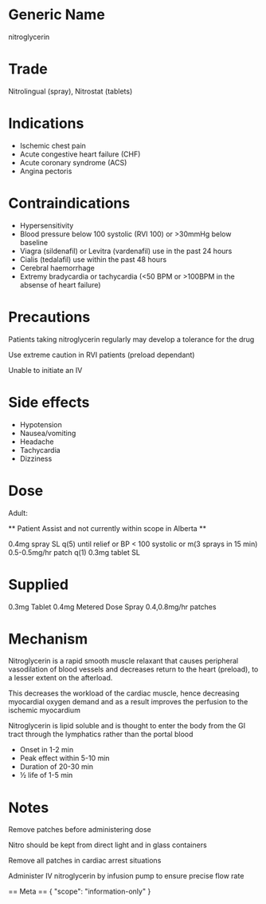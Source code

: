 # Generic Name

nitroglycerin

# Trade

Nitrolingual (spray), Nitrostat (tablets)

# Indications

- Ischemic chest pain
- Acute congestive heart failure (CHF)
- Acute coronary syndrome (ACS)
- Angina pectoris

# Contraindications

- Hypersensitivity
- Blood pressure below 100 systolic (RVI 100) or >30mmHg below baseline
- Viagra (sildenafil) or Levitra (vardenafil) use in the past 24 hours
- Cialis (tedalafil) use within the past 48 hours
- Cerebral haemorrhage
- Extremy bradycardia or tachycardia (<50 BPM or >100BPM in the absense of heart failure)

# Precautions

Patients taking nitroglycerin regularly may develop a tolerance for the drug

Use extreme caution in RVI patients (preload dependant)

Unable to initiate an IV

# Side effects

- Hypotension
- Nausea/vomiting
- Headache
- Tachycardia
- Dizziness

# Dose

Adult:

** Patient Assist and not currently within scope in Alberta **

0.4mg spray SL q(5) until relief or BP < 100 systolic or m(3 sprays in 15 min)
0.5-0.5mg/hr patch q(1)
0.3mg tablet SL

# Supplied

0.3mg Tablet
0.4mg Metered Dose Spray
0.4,0.8mg/hr patches

# Mechanism

Nitroglycerin is a rapid smooth muscle relaxant that causes peripheral vasodilation of blood vessels and decreases return to the heart (preload), to a lesser extent on the afterload.

This decreases the workload of the cardiac muscle, hence decreasing myocardial oxygen demand and as a result improves the perfusion to the ischemic myocardium

Nitroglycerin is lipid soluble and is thought to enter the body from the GI tract through the lymphatics rather than the portal blood

- Onset in 1-2 min
- Peak effect within 5-10 min
- Duration of 20-30 min
- ½ life of 1-5 min

# Notes

Remove patches before administering dose

Nitro should be kept from direct light and in glass containers

Remove all patches in cardiac arrest situations

Administer IV nitroglycerin by infusion pump to ensure precise flow rate

== Meta ==
{
"scope": "information-only"
}
